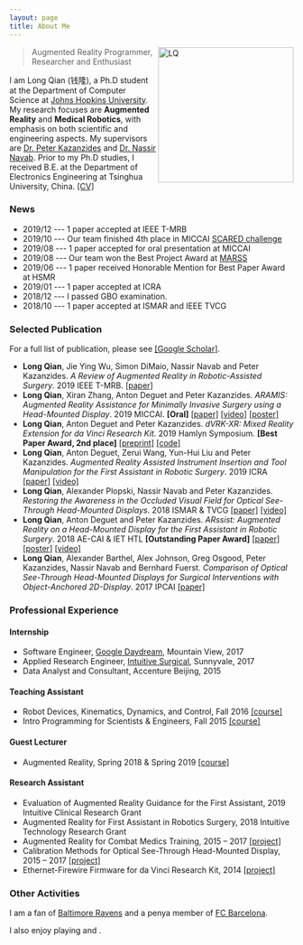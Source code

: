 ```yaml
---
layout: page
title: About Me
---
```



<p class="full-width no-margin"><img src="/public/image/profile.jpg" alt="LQ" style="width:15rem;height:15rem;" align="right"/></p>

<blockquote class="full-width"><p>Augmented Reality Programmer, Researcher and Enthusiast</p></blockquote>


I am Long Qian (<span lang="zh">钱隆</span>), a Ph.D student at the Department of Computer Science at [Johns Hopkins University](https://www.jhu.edu/). My research focuses are **Augmented Reality** and **Medical Robotics**, with emphasis on both scientific and engineering aspects. My supervisors are [Dr. Peter Kazanzides](https://www.cs.jhu.edu/faculty/peter-kazanzides/) and [Dr. Nassir Navab](https://www.cs.jhu.edu/faculty/nassir-navab/). Prior to my Ph.D studies, I received B.E. at the Department of Electronics Engineering at Tsinghua University, China.  [\[CV\]](/public/document/cv.pdf)

### News
* 2019/12 --- 1 paper accepted at IEEE T-MRB
* 2019/10 --- Our team finished 4th place in MICCAI [SCARED challenge](https://endovissub2019-scared.grand-challenge.org/)
* 2019/08 --- 1 paper accepted for oral presentation at MICCAI
* 2019/08 --- Our team won the Best Project Award at [MARSS](https://www.medicalaugmentedreality.org/)
* 2019/06 --- 1 paper received Honorable Mention for Best Paper Award at HSMR
* 2019/01 --- 1 paper accepted at ICRA
* 2018/12 --- I passed GBO examination.
* 2018/10 --- 1 paper accepted at ISMAR and IEEE TVCG

### Selected Publication

For a full list of publication, please see [\[Google Scholar\]](https://scholar.google.com/citations?user=arq0l-IAAAAJ&hl=en).

* **Long Qian**, Jie Ying Wu, Simon DiMaio, Nassir Navab and Peter Kazanzides. *A Review of Augmented Reality in Robotic-Assisted Surgery*. 2019 IEEE T-MRB. [\[paper\]](https://ieeexplore.ieee.org/document/8918274) 
* **Long Qian**, Xiran Zhang, Anton Deguet and Peter Kazanzides. *ARAMIS: Augmented Reality Assistance for Minimally Invasive Surgery using a Head-Mounted Display*. 2019 MICCAI. **\[Oral\]** [\[paper\]](https://link.springer.com/chapter/10.1007/978-3-030-32254-0_9) [\[video\]](https://link.springer.com/chapter/10.1007/978-3-030-32254-0_9#SupplementaryMaterial) [\[poster\]](/public/document/poster-aramis.pdf)
* **Long Qian**, Anton Deguet and Peter Kazanzides. *dVRK-XR: Mixed Reality Extension for da Vinci Research Kit*. 2019 Hamlyn Symposium. **\[Best Paper Award, 2nd place\]** [\[preprint\]](/public/document/preprint-dvrkxr.pdf) [\[code\]](https://github.com/jhu-dvrk/dvrk-xr/)
* **Long Qian**, Anton Deguet, Zerui Wang, Yun-Hui Liu and Peter Kazanzides. *Augmented Reality Assisted Instrument Insertion and Tool Manipulation for the First Assistant in Robotic Surgery*. 2019 ICRA [\[paper\]](https://ieeexplore.ieee.org/abstract/document/8794263/) [\[video\]](/public/document/video-arssist-eval.mp4)
* **Long Qian**, Alexander Plopski, Nassir Navab and Peter Kazanzides. *Restoring the Awareness in the Occluded Visual Field for Optical See-Through Head-Mounted Displays*. 2018 ISMAR & TVCG [\[paper\]](https://ieeexplore.ieee.org/document/8456571/) [\[video\]](/public/document/video-restoring-the-awareness.mp4)
* **Long Qian**, Anton Deguet and Peter Kazanzides. *ARssist: Augmented Reality on a Head-Mounted Display for the First Assistant in Robotic Surgery*. 2018 AE-CAI & IET HTL **\[Outstanding Paper Award\]** [\[paper\]](http://digital-library.theiet.org/content/journals/10.1049/htl.2018.5065) [\[poster\]](/public/document/poster-arssist.pdf) [\[video\]](/public/document/video-arssist.mp4)
* **Long Qian**, Alexander Barthel, Alex Johnson, Greg Osgood, Peter Kazanzides, Nassir Navab and Bernhard Fuerst. *Comparison of Optical See-Through Head-Mounted Displays for Surgical Interventions with Object-Anchored 2D-Display*. 2017 IPCAI [\[paper\]](https://link.springer.com/article/10.1007/s11548-017-1564-y)


### Professional Experience

#### Internship
* Software Engineer, [Google Daydream](https://vr.google.com/daydream/), Mountain View, 2017
* Applied Research Engineer, [Intuitive Surgical](https://www.intuitivesurgical.com/), Sunnyvale, 2017
* Data Analyst and Consultant, Accenture Beijing, 2015

#### Teaching Assistant
* Robot Devices, Kinematics, Dynamics, and Control, Fall 2016 [\[course\]](https://limbs.lcsr.jhu.edu/people/cowan/courses/)
* Intro Programming for Scientists & Engineers, Fall 2015 [\[course\]](http://www.cs.jhu.edu/~joanne/cs112/)

#### Guest Lecturer
* Augmented Reality, Spring 2018 & Spring 2019 [\[course\]](https://camp.lcsr.jhu.edu/spring2019/)

#### Research Assistant
* Evaluation of Augmented Reality Guidance for the First Assistant, 2019 Intuitive Clinical Research Grant
* Augmented Reality for First Assistant in Robotics Surgery, 2018 Intuitive Technology Research Grant
* Augmented Reality for Combat Medics Training, 2015 – 2017 [\[project\]](http://smarts.lcsr.jhu.edu/research/augmented-reality-hmd-research/)
* Calibration Methods for Optical See-Through Head-Mounted Display, 2015 – 2017 [\[project\]](http://smarts.lcsr.jhu.edu/research/augmented-reality-hmd-research/)
* Ethernet-Firewire Firmware for da Vinci Research Kit, 2014 [\[project\]](http://smarts.lcsr.jhu.edu/research/#Open_Source_Controller_for_da_Vinci_Research_Kit)


### Other Activities

I am a fan of <i class="em em-football"></i> [Baltimore Ravens](https://www.baltimoreravens.com/) and a penya member of <i class="em em-soccer"></i> [FC Barcelona](https://www.fcbarcelona.com/).

I also enjoy playing <i class="em em-tennis"></i> and <i class="em em-swimmer"></i>.

